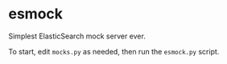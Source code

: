 esmock
======

Simplest ElasticSearch mock server ever.

To start, edit `mocks.py` as needed, then run the `esmock.py` script.

